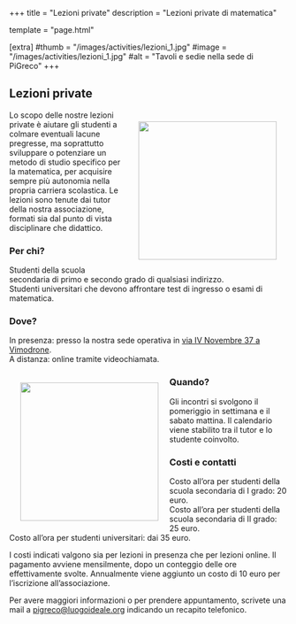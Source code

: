 +++
title = "Lezioni private"
description = "Lezioni private di matematica"

template = "page.html"

[extra]
#thumb = "/images/activities/lezioni_1.jpg"
#image = "/images/activities/lezioni_1.jpg"
#alt = "Tavoli e sedie nella sede di PiGreco"
+++

## Lezioni private

<img src="/images/activities/lezioni_1.jpg" style="float: right; margin: 20px; width: 250px;">

Lo scopo delle nostre lezioni private è aiutare gli studenti a colmare eventuali lacune pregresse, ma soprattutto sviluppare o potenziare un metodo di studio specifico per la matematica, per acquisire sempre più autonomia nella propria carriera scolastica.
Le lezioni sono tenute dai tutor della nostra associazione, formati sia dal punto di vista disciplinare che didattico.


### Per chi?

Studenti della scuola secondaria di primo e secondo grado di qualsiasi indirizzo.  
Studenti universitari che devono affrontare test di ingresso o esami di matematica.


### Dove?
In presenza: presso la nostra sede operativa in [via IV Novembre 37 a Vimodrone](https://goo.gl/maps/haRkaJpfMVYaetLx8).  
A distanza: online tramite videochiamata.


<img src="/images/activities/lezioni_2.jpg" style="float: left; margin: 20px; width: 250px;">

### Quando?
Gli incontri si svolgono il pomeriggio in settimana e il sabato mattina. Il calendario viene stabilito tra il tutor e lo studente coinvolto.

### Costi e contatti
Costo all’ora per studenti della scuola secondaria di I grado: 20 euro.  
Costo all’ora per studenti della scuola secondaria di II grado: 25 euro.  
Costo all’ora per studenti universitari: dai 35 euro.  

I costi indicati valgono sia per lezioni in presenza che per lezioni online.
Il pagamento avviene mensilmente, dopo un conteggio delle ore effettivamente svolte.
Annualmente viene aggiunto un costo di 10 euro per l’iscrizione all’associazione.

Per avere maggiori informazioni o per prendere appuntamento, scrivete una mail a <pigreco@luogoideale.org> indicando un recapito telefonico. 
